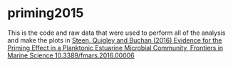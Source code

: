 # priming2015
This is the code and raw data that were used to perform all of the analysis and make the plots in [Steen, Quigley and Buchan (2016) Evidence for the Priming Effect in a Planktonic Estuarine Microbial Community, Frontiers in Marine Science 10.3389/fmars.2016.00006](http://journal.frontiersin.org/article/10.3389/fmars.2016.00006/full)

